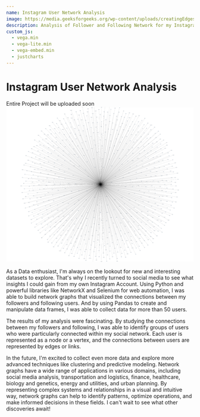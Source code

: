 ```yaml
---
name: Instagram User Network Analysis
image: https://media.geeksforgeeks.org/wp-content/uploads/creatingEdges.jpg
description: Analysis of Follower and Following Network for my Instagram account
custom_js:
  - vega.min
  - vega-lite.min
  - vega-embed.min
  - justcharts
---
```

# Instagram User Network Analysis

Entire Project will be uploaded soon
<img src="../assets/images/fig25.png" alt="image"/>

As a Data enthusiast, I'm always on the lookout for new and interesting datasets to explore. That's why I recently turned to social media to see what insights I could gain from my own Instagram Account. Using Python and powerful libraries like NetworkX and Selenium for web automation, I was able to build network graphs that visualized the connections between my followers and following users. And by using Pandas to create and manipulate data frames, I was able to collect data for more than 50 users.

The results of my analysis were fascinating. By studying the connections between my followers and following, I was able to identify groups of users who were particularly connected within my social network. Each user is represented as a node or a vertex, and the connections between users are represented by edges or links. 

In the future, I'm excited to collect even more data and explore more advanced techniques like clustering and predictive modeling. Network graphs have a wide range of applications in various domains, including social media analysis, transportation and logistics, finance, healthcare, biology and genetics, energy and utilities, and urban planning. By representing complex systems and relationships in a visual and intuitive way, network graphs can help to identify patterns, optimize operations, and make informed decisions in these fields. I can't wait to see what other discoveries await! 

